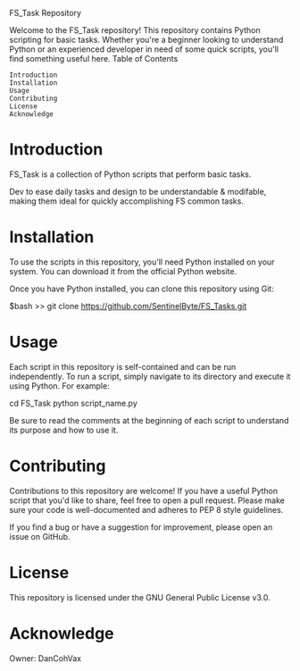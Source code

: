 FS_Task Repository

Welcome to the FS_Task repository! This repository contains Python scripting for basic tasks. Whether you're a beginner looking to understand Python or an experienced developer in need of some quick scripts, you'll find something useful here.
Table of Contents

    Introduction
    Installation
    Usage
    Contributing
    License
    Acknowledge

# Introduction

FS_Task is a collection of Python scripts that perform basic tasks. 

Dev to ease daily tasks and design to be understandable & modifable, making them ideal for quickly accomplishing FS common tasks.


# Installation

To use the scripts in this repository, you'll need Python installed on your system. You can download it from the official Python website.

Once you have Python installed, you can clone this repository using Git:

$bash >> git clone https://github.com/SentinelByte/FS_Tasks.git


# Usage

Each script in this repository is self-contained and can be run independently. To run a script, simply navigate to its directory and execute it using Python. For example:

cd FS_Task
python script_name.py

Be sure to read the comments at the beginning of each script to understand its purpose and how to use it.


# Contributing

Contributions to this repository are welcome! If you have a useful Python script that you'd like to share, feel free to open a pull request. Please make sure your code is well-documented and adheres to PEP 8 style guidelines.

If you find a bug or have a suggestion for improvement, please open an issue on GitHub.


# License

This repository is licensed under the GNU General Public License v3.0.


# Acknowledge
Owner: DanCohVax
